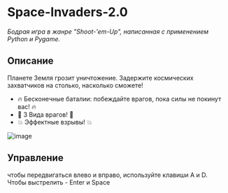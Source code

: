 # Space-Invaders-2.0

_Бодрая игра в жанре "Shoot-'em-Up", написанная с применением Python и Pygame._

## Описание

Планете Земля грозит уничтожение. Задержите космических захватчиков на столько, насколько сможете!

- 🔥 Бесконечные баталии: побеждайте врагов, пока силы не покинут вас! 🔥
- 🚀 3 Вида врагов! 🚀
- 💥 Эффектные взрывы! 💥

![image](https://user-images.githubusercontent.com/47077074/119260830-0aa30b00-bbee-11eb-9ade-c86a841e8d0f.png)

## Управление

чтобы передвигаться влево и вправо, используйте клавиши A и D. Чтобы выстрелить - Enter и Space
